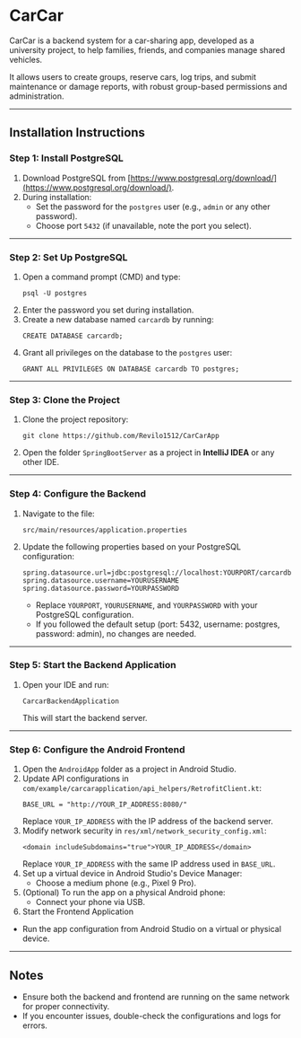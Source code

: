 # **CarCar**

CarCar is a backend system for a car-sharing app, developed as a university project, to help families, friends, and companies manage shared vehicles.

It allows users to create groups, reserve cars, log trips, and submit maintenance or damage reports, with robust group-based permissions and administration.

---

## **Installation Instructions**

### **Step 1: Install PostgreSQL**

1. Download PostgreSQL from [https://www.postgresql.org/download/](https://www.postgresql.org/download/).
2. During installation:
   - Set the password for the `postgres` user (e.g., `admin` or any other password).
   - Choose port `5432` (if unavailable, note the port you select).

---

### **Step 2: Set Up PostgreSQL**

1. Open a command prompt (CMD) and type:
   ```
   psql -U postgres
   ```
2. Enter the password you set during installation.
3. Create a new database named `carcardb` by running:
   ```
   CREATE DATABASE carcardb;
   ```
4. Grant all privileges on the database to the `postgres` user:
   ```
   GRANT ALL PRIVILEGES ON DATABASE carcardb TO postgres;
   ```

---

### **Step 3: Clone the Project**

1. Clone the project repository:
   ```
   git clone https://github.com/Revilo1512/CarCarApp
   ```
2. Open the folder `SpringBootServer` as a project in **IntelliJ IDEA** or any other IDE.

---

### **Step 4: Configure the Backend**

1. Navigate to the file:  
   ```
   src/main/resources/application.properties
   ```
2. Update the following properties based on your PostgreSQL configuration:
   ```
   spring.datasource.url=jdbc:postgresql://localhost:YOURPORT/carcardb
   spring.datasource.username=YOURUSERNAME
   spring.datasource.password=YOURPASSWORD
   ```
   - Replace `YOURPORT`, `YOURUSERNAME`, and `YOURPASSWORD` with your PostgreSQL configuration.
   - If you followed the default setup (port: 5432, username: postgres, password: admin), no changes are needed.

---

### **Step 5: Start the Backend Application**

1. Open your IDE and run:
   ```
   CarcarBackendApplication
   ```
   This will start the backend server.

---

### **Step 6: Configure the Android Frontend**

1. Open the `AndroidApp` folder as a project in Android Studio.
2. Update API configurations in `com/example/carcarapplication/api_helpers/RetrofitClient.kt`:
   ```
   BASE_URL = "http://YOUR_IP_ADDRESS:8080/"
   ```
   Replace `YOUR_IP_ADDRESS` with the IP address of the backend server.
3. Modify network security in `res/xml/network_security_config.xml`:
   ```
   <domain includeSubdomains="true">YOUR_IP_ADDRESS</domain>
   ```
   Replace `YOUR_IP_ADDRESS` with the same IP address used in `BASE_URL`.
4. Set up a virtual device in Android Studio's Device Manager:
   - Choose a medium phone (e.g., Pixel 9 Pro).
5. (Optional) To run the app on a physical Android phone:
   - Connect your phone via USB.
6. Start the Frontend Application
- Run the app configuration from Android Studio on a virtual or physical device.

---

## Notes

- Ensure both the backend and frontend are running on the same network for proper connectivity.
- If you encounter issues, double-check the configurations and logs for errors.
